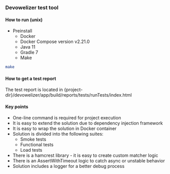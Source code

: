 ###  Devowelizer test tool
#### How to run (unix)

- Preinstall
  - Docker
  - Docker Compose version v2.21.0
  - Java 11
  - Gradle 7
  - Make

```bash
make
```

#### How to get a test report
The test report is located in {project-dir}/devowelizer/app/build/reports/tests/runTests/index.html

#### Key points

- One-line command is required for project execution
- It is easy to extend the solution due to dependency injection framework
- It is easy to wrap the solution in Docker container
- Solution is divided into the following suites:
  - Smoke tests
  - Functional tests
  - Load tests
- There is a hamcrest library - it is easy to create custom matcher logic
- There is an AssertWithTimeout logic to catch async or unstable behavior
- Solution includes a logger for a better debug process
